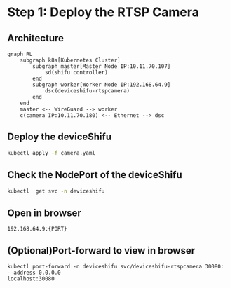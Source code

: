 # Step 1: Deploy the RTSP Camera

## Architecture

```mermaid
graph RL
    subgraph k8s[Kubernetes Cluster]
        subgraph master[Master Node IP:10.11.70.107]
            sd(shifu controller)
        end
        subgraph worker[Worker Node IP:192.168.64.9]
            dsc(deviceshifu-rtspcamera)
        end
    end
    master <-- WireGuard --> worker
    c(camera IP:10.11.70.180) <-- Ethernet --> dsc
```

## Deploy the deviceShifu

```bash
kubectl apply -f camera.yaml
```

## Check the NodePort of the deviceShifu

```bash
kubectl  get svc -n deviceshifu
```

## Open in browser

```text
192.168.64.9:{PORT}
```

## (Optional)Port-forward to view in browser

```text
kubectl port-forward -n deviceshifu svc/deviceshifu-rtspcamera 30080: --address 0.0.0.0
localhost:30080
```
